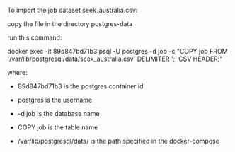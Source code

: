 To import the job dataset seek_australia.csv:

copy the file in the directory postgres-data

run this command:

docker exec -it 89d847bd71b3 psql -U postgres -d job -c "COPY job FROM '/var/lib/postgresql/data/seek_australia.csv' DELIMITER ';' CSV HEADER;"

where:

- 89d847bd71b3 is the postgres container id

- postgres is the username

- -d job is the database name

- COPY job is the table name

- /var/lib/postgresql/data/ is the path specified in the docker-compose